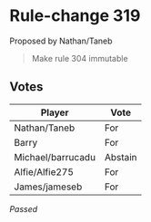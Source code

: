 # Rule-change 319

Proposed by Nathan/Taneb

> Make rule 304 immutable

## Votes

| Player            | Vote     |
|-------------------|----------|
| Nathan/Taneb      | For      |
| Barry             | For      |
| Michael/barrucadu | Abstain  |
| Alfie/Alfie275    | For      |
| James/jameseb     | For      |

*Passed*
